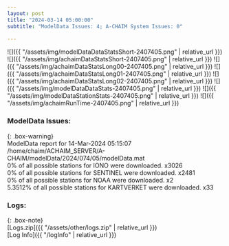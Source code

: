 ```yaml
---
layout: post
title: "2024-03-14 05:00:00"
subtitle: "ModelData Issues: 4; A-CHAIM System Issues: 0"

---
```


![]({{ "/assets/img/modelDataDataStatsShort-2407405.png" | relative_url }})
![]({{ "/assets/img/achaimDataStatsShort-2407405.png" | relative_url }})
![]({{ "/assets/img/achaimDataStatsLong00-2407405.png" | relative_url }})
![]({{ "/assets/img/achaimDataStatsLong01-2407405.png" | relative_url }})
![]({{ "/assets/img/achaimDataStatsLong02-2407405.png" | relative_url }})
![]({{ "/assets/img/modelDataDataStats-2407405.png" | relative_url }})
![]({{ "/assets/img/modelDataStationStats-2407405.png" | relative_url }})
![]({{ "/assets/img/achaimRunTime-2407405.png" | relative_url }})


### ModelData Issues:  
  
{: .box-warning}  
 ModelData report for 14-Mar-2024 05:15:07   
 /home/chaim/ACHAIM_SERVER/A-CHAIM/modelData/2024/074/05/modelData.mat   
 0% of all possible stations for IONO were downloaded. x3026   
 0% of all possible stations for SENTINEL were downloaded. x2481   
 0% of all possible stations for NOAA were downloaded. x2   
 5.3512% of all possible stations for KARTVERKET were downloaded. x33   
  


### Logs:  
  
{: .box-note}  
[Logs.zip]({{ "/assets/other/logs.zip" | relative_url }})  
[Log Info]({{ "/logInfo" | relative_url }})  
